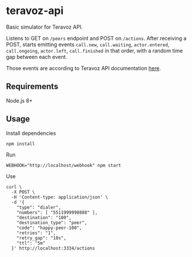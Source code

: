 # teravoz-api

Basic simulator for Teravoz API.

Listens to GET on `/peers` endpoint and POST on `/actions`. After receiving a POST, starts emitting events `call.new`, `call.waiting`, `actor.entered`, `call.ongoing`, `actor.left`, `call.finished` in that order, with a random time gap between each event.

Those events are according to Teravoz API documentation [here](https://developers.teravoz.com.br/).

## Requirements

Node.js 8+

## Usage

Install dependencies
```
npm install
```

Run
```
WEBHOOK="http://localhost/webhook" npm start
```

Use
```
curl \
  -X POST \
  -H 'Content-type: application/json' \
  -d '{
    "type": "dialer",
    "numbers": [ "5511999998888" ],
    "destination": "100",
    "destination_type": "peer",
    "code": "happy-peer-100",
    "retries": "1",
    "retry_gap": "10s",
    "ttl": "5m"
  }' http://localhost:3334/actions
```
